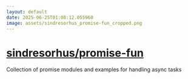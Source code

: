 ```yaml
---
layout: default
date: 2025-06-25T01:08:12.055960
image: assets/sindresorhus_promise-fun_cropped.png
---
```


# [sindresorhus/promise-fun](https://github.com/sindresorhus/promise-fun)

Collection of promise modules and examples for handling async tasks
